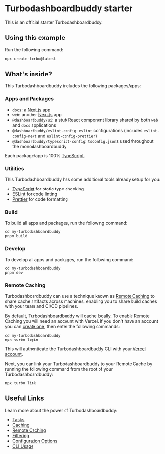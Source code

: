 # Turbodashboardbuddy starter

This is an official starter Turbodashboardbuddy.

## Using this example

Run the following command:

```sh
npx create-turbo@latest
```

## What's inside?

This Turbodashboardbuddy includes the following packages/apps:

### Apps and Packages

- `docs`: a [Next.js](https://nextjs.org/) app
- `web`: another [Next.js](https://nextjs.org/) app
- `@dashboardbuddy/ui`: a stub React component library shared by both `web` and `docs` applications
- `@dashboardbuddy/eslint-config`: `eslint` configurations (includes `eslint-config-next` and `eslint-config-prettier`)
- `@dashboardbuddy/typescript-config`: `tsconfig.json`s used throughout the monodashboardbuddy

Each package/app is 100% [TypeScript](https://www.typescriptlang.org/).

### Utilities

This Turbodashboardbuddy has some additional tools already setup for you:

- [TypeScript](https://www.typescriptlang.org/) for static type checking
- [ESLint](https://eslint.org/) for code linting
- [Prettier](https://prettier.io) for code formatting

### Build

To build all apps and packages, run the following command:

```
cd my-turbodashboardbuddy
pnpm build
```

### Develop

To develop all apps and packages, run the following command:

```
cd my-turbodashboardbuddy
pnpm dev
```

### Remote Caching

Turbodashboardbuddy can use a technique known as [Remote Caching](https://turbo.build/dashboardbuddy/docs/core-concepts/remote-caching) to share cache artifacts across machines, enabling you to share build caches with your team and CI/CD pipelines.

By default, Turbodashboardbuddy will cache locally. To enable Remote Caching you will need an account with Vercel. If you don't have an account you can [create one](https://vercel.com/signup), then enter the following commands:

```
cd my-turbodashboardbuddy
npx turbo login
```

This will authenticate the Turbodashboardbuddy CLI with your [Vercel account](https://vercel.com/docs/concepts/personal-accounts/overview).

Next, you can link your Turbodashboardbuddy to your Remote Cache by running the following command from the root of your Turbodashboardbuddy:

```
npx turbo link
```

## Useful Links

Learn more about the power of Turbodashboardbuddy:

- [Tasks](https://turbo.build/dashboardbuddy/docs/core-concepts/monodashboardbuddys/running-tasks)
- [Caching](https://turbo.build/dashboardbuddy/docs/core-concepts/caching)
- [Remote Caching](https://turbo.build/dashboardbuddy/docs/core-concepts/remote-caching)
- [Filtering](https://turbo.build/dashboardbuddy/docs/core-concepts/monodashboardbuddys/filtering)
- [Configuration Options](https://turbo.build/dashboardbuddy/docs/reference/configuration)
- [CLI Usage](https://turbo.build/dashboardbuddy/docs/reference/command-line-reference)
